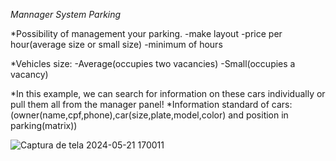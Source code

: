 *Mannager System Parking*

*Possibility of management your parking.
   -make layout
   -price per hour(average size or small size)
   -minimum of hours
   
*Vehicles size:
   -Average(occupies two vacancies)
   -Small(occupies a vacancy)

*In this example, we can search for information on these cars individually or pull them all from the manager panel!
*Information standard of cars: (owner(name,cpf,phone),car(size,plate,model,color) and position in parking(matrix))

![Captura de tela 2024-05-21 170011](https://github.com/Mizugue/Powder-Parking/assets/126506298/0aeb5dd9-e4ef-4684-b08a-bbb473340242)
